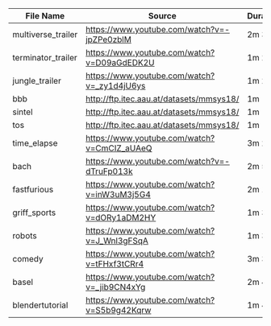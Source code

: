 | File Name          | Source                                      | Duration |
|--------------------|---------------------------------------------|----------|
| multiverse_trailer | https://www.youtube.com/watch?v=-jpZPe0zblM | 2m 39s   |
| terminator_trailer | https://www.youtube.com/watch?v=D09aGdEDK2U | 1m 21s   |
| jungle_trailer     | https://www.youtube.com/watch?v=_zy1d4jU6ys | 1m 24s   |
| bbb                | http://ftp.itec.aau.at/datasets/mmsys18/    | 1m       |
| sintel             | http://ftp.itec.aau.at/datasets/mmsys18/    | 1m       |
| tos                | http://ftp.itec.aau.at/datasets/mmsys18/    | 1m       |
| time_elapse        | https://www.youtube.com/watch?v=CmCIZ_aUAeQ | 3m 29s   |
| bach               | https://www.youtube.com/watch?v=-dTruFp013k | 2m 58s   |
| fastfurious        | https://www.youtube.com/watch?v=inW3uM3j5G4 | 2m 18s   |
| griff_sports       | https://www.youtube.com/watch?v=dORy1aDM2HY | 1m 32s   |
| robots             | https://www.youtube.com/watch?v=J_Wnl3gFSqA | 1m 30s   |
| comedy             | https://www.youtube.com/watch?v=tFHxf3tCRr4 | 3m 37s   |
| basel              | https://www.youtube.com/watch?v=_jib9CN4xYg | 2m 47s   |
| blendertutorial    | https://www.youtube.com/watch?v=S5b9g42Kqrw | 1m 44s   |